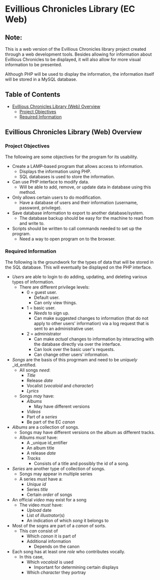 # Evillious Chronicles Library (EC Web)
## Note:
This is a web version of the Evillious Chronicles library project created through a web development tools. Besides allowing for information about Evillious Chronicles to be displayed, it will also allow for more visual information to be presented.

Although PHP will be used to display the information, the information itself will be stored in a MySQL database.

## Table of Contents
* [Evillious Chronicles Library (Web) Overview](#sec1)
  * [Project Objectives](#sec1-1)
  * [Required Information](#sec1-2)


## <a name="sec1">Evillious Chronicles Library (Web) Overview</a>
### <a name="sec1-1">Project Objectives</a>
The following are some objectives for the program for its usability.

* Create a LAMP-based program that allows access to information.
  * Displays the information using PHP.
  * SQL databases is used to store the information.
* Can use PHP interface to modify data.
  * Will be able to add, remove, or update data in database using this method.
* Only allows certain users to do modification.
  * Have a database of users and their information (username, password, privilege).
* Save database information to export to another database/system.
  * The database backup should be easy for the machine to read from and write to.
* Scripts should be written to call commands needed to set up the program.
  * Need a way to open program on to the browser.
  
### <a name="sec1-2">Required Information
The following is the groundwork for the types of data that will be stored in the SQL database. This will eventually be displayed on the PHP interface.

* _Users_ are able to login to do adding, updating, and deleting various types of information.
  * There are different privilege levels:
    * 0 = guest user.
      * Default user.
      * Can only view things.
    * 1 = basic user.
      * _Needs_ to sign up.
      * Can make suggested changes to information (that do not apply to other users' information) via a log request that is sent to an administrative user.
    * 2 = administrator
      * Can make _actual_ changes to information by interacting with the database directly via over the interface.
      * Can look over the basic user's requests.
      * Can change other users' information.
* _Songs_ are the basis of this progrmam and need to be _uniquely_ _id_entified.
  * All songs _need_:
    * _Title_
    * Release _date_
    * Vocalist (_vocaloid_ and _character_)
    * _Lyrics_
  * Songs _may_ have:
    * _Albums_
      * May have different versions
    * _Videos_
    * Part of a _series_
    * Be part of the EC _canon_
* _Albums_ are a collection of songs.
  * Songs may have different versions on the album as different tracks.
  * Albums _must_ have:
    * A _unique id_entifier
    * An album title
    * A release _date_
    * _Tracks_
      * Consists of a title and possibly the id of a song.
* _Series_ are another type of collection of songs.
  * Songs may appear in multiple series
  * A series _must_ have a:
    * _Unique id_
    * Series _title_
    * Certain _order_ of songs
* An official _video_ may exist for a song
  * The video _must_ have:
    * _Upload_ date
    * List of _illustrator_(s)
    * An indication of which _song_ it belongs to
* Most of the sogns are part of a _canon_ of sorts.
  * This _can_ consist of 
    * Which _canon_ it is part of
    * Additional information
      * Depends on the canon
* Each song has at least one _role_ who contributes vocally.
  * In this case,
    * Which _vocaloid_ is used
      * Important for determining certain displays
    * Which _character_ they portray
